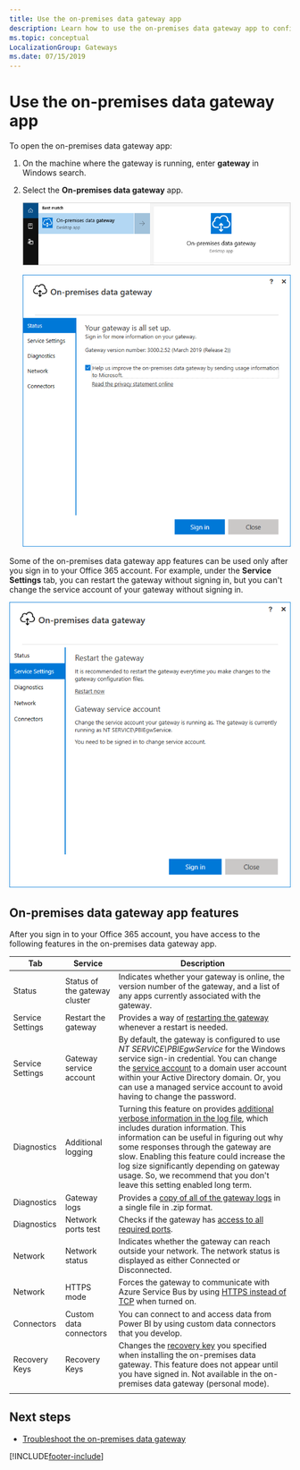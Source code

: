 ```yaml
---
title: Use the on-premises data gateway app
description: Learn how to use the on-premises data gateway app to configure various services of your on-premises data gateway.
ms.topic: conceptual
LocalizationGroup: Gateways
ms.date: 07/15/2019
---
```


# Use the on-premises data gateway app

To open the on-premises data gateway app:

1. On the machine where the gateway is running, enter **gateway** in Windows search.

2. Select the **On-premises data gateway** app.

    ![Search for On-premises data gateway app.](media/service-gateway-app/gateway-app-search.png)

    ![On-premises data gateway opening dialog box.](media/service-gateway-app/opening-dialog.png)

Some of the on-premises data gateway app features can be used only after you sign in to your Office 365 account. For example, under the **Service Settings** tab, you can restart the gateway without signing in, but you can't change the service account of your gateway without signing in.

![Example of actions that can and can't be taken without signing in.](media/service-gateway-app/sign-on-actions.png)

## On-premises data gateway app features

After you sign in to your Office 365 account, you have access to the following features in the on-premises data gateway app.

|Tab |Service |Description |
| ---- | ---- | ---- |
|Status |Status of the gateway cluster |Indicates whether your gateway is online, the version number of the gateway, and a list of any apps currently associated with the gateway. |
|Service Settings |Restart the gateway |Provides a way of [restarting the gateway](service-gateway-restart.md) whenever a restart is needed. |
|Service Settings |Gateway service account |By default, the gateway is configured to use *NT SERVICE\PBIEgwService* for the Windows service sign-in credential. You can change the [service account](service-gateway-service-account.md) to a domain user account within your Active Directory domain. Or, you can use a managed service account to avoid having to change the password. |
|Diagnostics |Additional logging |Turning this feature on provides [additional verbose information in the log file](service-gateway-performance.md#slow-performing-queries), which includes duration information. This information can be useful in figuring out why some responses through the gateway are slow. Enabling this feature could increase the log size significantly depending on gateway usage. So, we recommend that you don't leave this setting enabled long term. |
|Diagnostics |Gateway logs |Provides a [copy of all of the gateway logs](service-gateway-tshoot.md#troubleshooting-tools) in a single file in .zip format. |
|Diagnostics |Network ports test |Checks if the gateway has [access to all required ports](service-gateway-communication.md#network-ports-test). |
|Network |Network status |Indicates whether the gateway can reach outside your network. The network status is displayed as either Connected or Disconnected. |
|Network |HTTPS mode |Forces the gateway to communicate with Azure Service Bus by using [HTTPS instead of TCP](service-gateway-communication.md#force-https-communication-with-azure-service-bus) when turned on. |
|Connectors |Custom data connectors | You can connect to and access data from Power BI by using custom data connectors that you develop. |
|Recovery Keys |Recovery Keys |Changes the [recovery key](service-gateway-recovery-key.md) you specified when installing the on-premises data gateway. This feature does not appear until you have signed in. Not available in the on-premises data gateway (personal mode).|
| | | |

## Next steps

* [Troubleshoot the on-premises data gateway](service-gateway-tshoot.md)

[!INCLUDE[footer-include](../includes/footer-banner.md)]